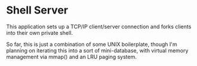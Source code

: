 # Shell Server

This application sets up a TCP/IP client/server connection and forks clients into their own private shell.

So far, this is just a combination of some UNIX boilerplate, though I'm planning on iterating this into a sort of mini-database, with virtual memory management via mmap() and an LRU paging system.
